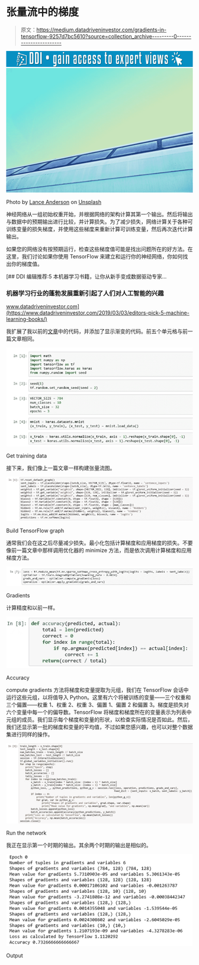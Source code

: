 # 张量流中的梯度

> 原文：<https://medium.datadriveninvestor.com/gradients-in-tensorflow-9257d7bc5610?source=collection_archive---------0----------------------->

[![](img/28de3d409b5a8ac410e0b8242fce8ef1.png)](http://www.track.datadriveninvestor.com/1B9E)![](img/479ba349ca4475ac1bf04159cfd74013.png)

Photo by [Lance Anderson](https://unsplash.com/@lanceanderson?utm_source=medium&utm_medium=referral) on [Unsplash](https://unsplash.com?utm_source=medium&utm_medium=referral)

神经网络从一组初始权重开始，并根据网络的架构计算其第一个输出。然后将输出与数据中的预期输出进行比较，并计算损失。为了减少损失，网络计算关于各种可训练变量的损失梯度，并使用这些梯度来重新计算可训练变量，然后再次迭代计算输出。

如果您的网络没有按预期运行，检查这些梯度值可能是找出问题所在的好方法。在这里，我们讨论如果你使用 TensorFlow 来建立和运行你的神经网络，你如何找出你的梯度值。

[](https://www.datadriveninvestor.com/2019/03/03/editors-pick-5-machine-learning-books/) [## DDI 编辑推荐:5 本机器学习书籍，让你从新手变成数据驱动专家…

### 机器学习行业的蓬勃发展重新引起了人们对人工智能的兴趣

www.datadriveninvestor.com](https://www.datadriveninvestor.com/2019/03/03/editors-pick-5-machine-learning-books/) 

我扩展了我以前的[文章](https://medium.com/datadriveninvestor/getting-reproducible-results-in-tensorflow-3705536aa185)中的代码，并添加了显示渐变的代码。前五个单元格与前一篇文章相同。

![](img/e92b3f24b2da121f334ecdd31dc8e63e.png)

Get training data

接下来，我们像上一篇文章一样构建张量流图。

![](img/211ab0118fe8429a784d851f35fe7ddf.png)

Build TensorFlow graph

通常我们会在这之后尽量减少损失。最小化包括计算梯度和应用梯度的损失。不要像前一篇文章中那样调用优化器的 minimize 方法，而是依次调用计算梯度和应用梯度方法。

![](img/31578bf136a3130b639665f699ef225f.png)

Gradients

计算精度和以前一样。

![](img/8d1222ccdcf1ed5a2fea056b6384a746.png)

Accuracy

compute gradients 方法将梯度和变量提取为元组，我们在 TensorFlow 会话中运行这些元组，以将值导入 Python。这里有六个将被训练的变量——三个权重和三个偏置——权重 1、权重 2、权重 3、偏置 1、偏置 2 和偏置 3。梯度是损失对六个变量中每一个的偏导数。TensorFlow 将梯度和梯度所在的变量表示为列表中元组的成员。我们显示每个梯度和变量的形状，以检查实际情况是否如此。然后，我们还显示第一批的梯度和变量的平均值，不过如果您感兴趣，也可以对整个数据集进行同样的操作。

![](img/b18f2cc5e8c0e3785af123caec177731.png)

Run the network

我正在显示第一个时期的输出。其余两个时期的输出是相似的。

![](img/806cc1f058d07600b83764d58ec112c4.png)

Output